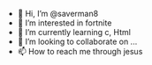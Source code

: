 - 👋 Hi, I’m @saverman8
- 👀 I’m interested in fortnite
- 🌱 I’m currently learning c, Html
- 💞️ I’m looking to collaborate on ...
- 📫 How to reach me through jesus

<!---
saverman8/saverman8 is a ✨ special ✨ repository because its `README.md` (this file) appears on your GitHub profile.
You can click the Preview link to take a look at your changes.
--->
